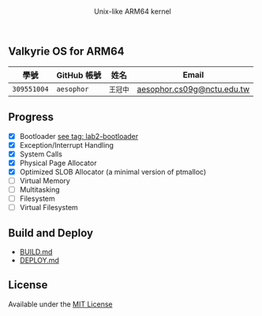<div align="center">
  <p>Unix-like ARM64 kernel</p>
</div>

<br>

## Valkyrie OS for ARM64

| 學號 | GitHub 帳號 | 姓名 | Email |
| --- | ----------- | --- | --- |
| `309551004` | `aesophor` | `王冠中` | aesophor.cs09g@nctu.edu.tw |

## Progress

- [x] Bootloader [see tag: lab2-bootloader](https://github.com/aesophor/valkyrie/tree/lab2-bootloader)
- [x] Exception/Interrupt Handling
- [x] System Calls
- [x] Physical Page Allocator
- [x] Optimized SLOB Allocator (a minimal version of ptmalloc)
- [ ] Virtual Memory
- [ ] Multitasking
- [ ] Filesystem
- [ ] Virtual Filesystem

## Build and Deploy

* [BUILD.md](https://github.com/aesophor/valkyrie/blob/309551004/Documentation/BUILD.md)
* [DEPLOY.md](https://github.com/aesophor/valkyrie/blob/309551004/Documentation/DEPLOY.md)

## License
Available under the [MIT License](https://github.com/aesophor/valkyrie/blob/309551004/LICENSE)
